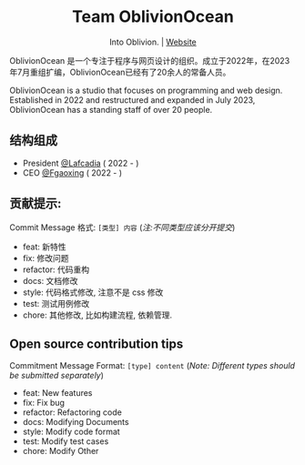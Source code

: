 <h1 align="center">Team OblivionOcean</h1>
<p align="center">
Into Oblivion. | <a href="https://www.oblivionocean.top/">Website</a>
</p>

OblivionOcean 是一个专注于程序与网页设计的组织。成立于2022年，在2023年7月重组扩编，OblivionOcean已经有了20余人的常备人员。

OblivionOcean is a studio that focuses on programming and web design. Established in 2022 and restructured and expanded in July 2023, OblivionOcean has a standing staff of over 20 people.

## 结构组成
- President [@Lafcadia](https://github.com/Lafcadia) ( 2022 - )
- CEO [@Fgaoxing](https://github.com/Fgaoxing) ( 2022 - )

## 贡献提示:
Commit Message 格式: `[类型] 内容` (*注:不同类型应该分开提交*)
- feat: 新特性
- fix: 修改问题
- refactor: 代码重构
- docs: 文档修改
- style: 代码格式修改, 注意不是 css 修改
- test: 测试用例修改
- chore: 其他修改, 比如构建流程, 依赖管理.

## Open source contribution tips
Commitment Message Format: `[type] content` (*Note: Different types should be submitted separately*)
- feat: New features
- fix: Fix bug
- refactor: Refactoring code
- docs: Modifying Documents
- style: Modify code format
- test: Modify test cases
- chore: Modify Other
